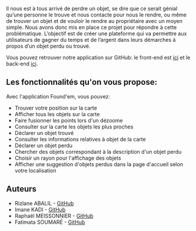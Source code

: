 Il nous est à tous arrivé de perdre un objet, se dire que ce serait génial qu’une personne le trouve et nous contacte pour nous le rendre, ou même de trouver un objet et de vouloir le rendre au propriétaire avec un moyen simple. 
Nous avons donc mis en place ce projet pour répondre à cette problématique. L’objectif est de créer une plateforme qui va permettre aux utilisateurs de gagner du temps et de l’argent dans leurs démarches à propos d’un objet perdu ou trouvé.

Vous pouvez retrouver notre application sur GitHub: le front-end est [ici](https://github.com/raphaelmeissonnier/Foundem_front_end) et le back-end [ici](https://github.com/raphaelmeissonnier/Foundem_back_end).

## Les fonctionnalités qu'on vous propose: 
Avec l'application Found'em, vous pouvez: 
- Trouver votre position sur la carte
- Afficher tous les objets sur la carte
- Faire fusionner les points lors d'un dézoome
- Consulter sur la carte les objets les plus proches
- Déclarer un objet trouvé
- Consulter les informations relatives à objet de la carte
- Déclarer un objet perdu
- Chercher des objets correspondant à la description d'un objet perdu
- Choisir un rayon pour l'affichage des objets
- Afficher une suggestion d'objets perdus dans la page d'accueil selon votre localisation 


## Auteurs 
* Rizlane ABALIL - [GitHub](https://github.com/RizlaneAbalil)
* Imane KADI - [GitHub](https://github.com/ImnKadi)
* Raphaël MEISSONNIER - [GitHub](https://github.com/meissonnierraphael)
* Fatimata SOUMARÉ - [GitHub](https://github.com/fatilbss)
